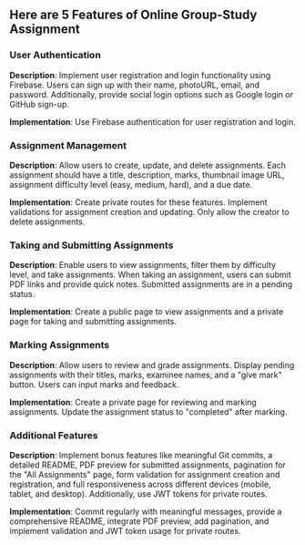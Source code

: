 ## Here are 5 Features of Online Group-Study Assignment

### User Authentication

**Description**: Implement user registration and login functionality using Firebase. Users can sign up with their name, photoURL, email, and password. Additionally, provide social login options such as Google login or GitHub sign-up.

**Implementation**: Use Firebase authentication for user registration and login.

### Assignment Management

**Description**: Allow users to create, update, and delete assignments. Each assignment should have a title, description, marks, thumbnail image URL, assignment difficulty level (easy, medium, hard), and a due date.

**Implementation**: Create private routes for these features. Implement validations for assignment creation and updating. Only allow the creator to delete assignments.

### Taking and Submitting Assignments

**Description**: Enable users to view assignments, filter them by difficulty level, and take assignments. When taking an assignment, users can submit PDF links and provide quick notes. Submitted assignments are in a pending status.

**Implementation**: Create a public page to view assignments and a private page for taking and submitting assignments.

### Marking Assignments

**Description**: Allow users to review and grade assignments. Display pending assignments with their titles, marks, examinee names, and a "give mark" button. Users can input marks and feedback.

**Implementation**: Create a private page for reviewing and marking assignments. Update the assignment status to "completed" after marking.

### Additional Features

**Description**: Implement bonus features like meaningful Git commits, a detailed README, PDF preview for submitted assignments, pagination for the "All Assignments" page, form validation for assignment creation and registration, and full responsiveness across different devices (mobile, tablet, and desktop). Additionally, use JWT tokens for private routes.

**Implementation**: Commit regularly with meaningful messages, provide a comprehensive README, integrate PDF preview, add pagination, and implement validation and JWT token usage for private routes.
